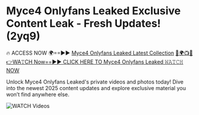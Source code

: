 # Myce4 Onlyfans Leaked Exclusive Content Leak - Fresh Updates! (2yq9)

🔥 ACCESS NOW 🌍==►► <a href="https://tinyurl.com/3fjeunct" rel="nofollow">Myce4 Onlyfans Leaked Latest Collection</a></h3>
[🔴🌍📺📱👉WA𝚃CH Now==►► CLICK HERE TO Myce4 Onlyfans Leaked 𝚆𝙰𝚃𝙲𝙷 NOW](https://tinyurl.com/3fjeunct)

Unlock Myce4 Onlyfans Leaked's private videos and photos today! Dive into the newest 2025 content updates and explore exclusive material you won’t find anywhere else.


<a href="https://tinyurl.com/3fjeunct" rel="nofollow" data-target="animated-image.originalLink"><img src="https://camo.githubusercontent.com/8a4f000d20f83aca3bf7ec5f350d767afa0574a8a352519fd8cfa583a6f93a33/68747470733a2f2f692e696d6775722e636f6d2f644a486b345a712e676966" alt="WATCH Videos" data-canonical-src="https://i.imgur.com/dJHk4Zq.gif" style="max-width: 100%; display: inline-block;" data-target="animated-image.originalImage"></a>

